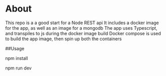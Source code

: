 # About

This repo is a a good start for a Node REST api
It includes a docker image for the app, as well as an image for a mongodb
The app uses Typescript, and transpiles to js during the docker image build
Docker compose is used to build the app image, then spin up both the containers

##Usage

npm install

npm run dev

